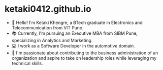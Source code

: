 # ketaki0412.github.io
- 👋 Hello! I'm Ketaki Khengre, a BTech graduate in Electronics and Telecommunication from VIT Pune.
- 📚 Currently, I'm pursuing an Executive MBA from SIBM Pune, specializing in Analytics and Marketing.
- 💻 I work as a Software Developer in the automotive domain.
- 🚀 I'm passionate about contributing to the business administration of an organization and aspire to take on leadership roles while leveraging my technical skills.
